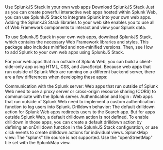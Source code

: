 Use SplunkJS Stack in your own web apps
Download SplunkJS Stack
Just as you can create powerful interactive web apps hosted within Splunk Web, you can use SplunkJS Stack to integrate Splunk into your own web apps. Adding the SplunkJS Stack libraries to your web site enables you to use all of Web Framework components to interact and view your Splunk data.

To use SplunkJS Stack in your own web apps, download SplunkJS Stack, which contains the necessary Web Framework libraries and styles. This package also includes minified and non-minified versions. Then, see How to add Splunk to your own web apps using SplunkJS Stack.

For your web apps that run outside of Splunk Web, you can build a client-side-only app using HTML, CSS, and JavaScript. Because web apps that run outside of Splunk Web are running on a different backend server, there are a few differences when developing these apps:

Communication with the Splunk server: Web apps that run outside of Splunk Web need to use a proxy server or cross-origin resource sharing (CORS) to communicate with the Splunk server.
Authentication and login : Web apps that run outside of Splunk Web need to implement a custom authentication function to log users into Splunk.
Drilldown behavior: The default drilldown action for Splunk Web apps redirects users to the Search app. But for apps outside Splunk Web, a default drilldown action is not defined. To enable drilldown in those apps, you can create a default drilldown action by defining an onDrilldown function in the SplunkJS Stack configuration, or use click events to create drilldown actions for individual views.
SplunkMap view: The "splunk" tile source is not supported. Use the "openStreetMap" tile set with the SplunkMap view.